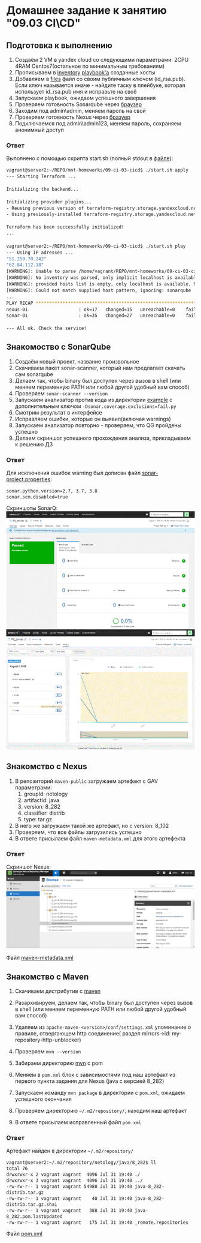 # Домашнее задание к занятию "09.03 CI\CD"

## Подготовка к выполнению

1. Создаём 2 VM в yandex cloud со следующими параметрами: 2CPU 4RAM Centos7(остальное по минимальным требованиям)
2. Прописываем в [inventory](./infrastructure/inventory/cicd/hosts.yml) [playbook'a](./infrastructure/site.yml) созданные хосты
3. Добавляем в [files](./infrastructure/files/) файл со своим публичным ключом (id_rsa.pub). Если ключ называется иначе - найдите таску в плейбуке, которая использует id_rsa.pub имя и исправьте на своё
4. Запускаем playbook, ожидаем успешного завершения
5. Проверяем готовность Sonarqube через [браузер](http://localhost:9000)
6. Заходим под admin\admin, меняем пароль на свой
7.  Проверяем готовность Nexus через [бразуер](http://localhost:8081)
8. Подключаемся под admin\admin123, меняем пароль, сохраняем анонимный доступ

### Ответ

Выполнено с помощью скрипта start.sh (полный stdout в [файле](https://github.com/AirDRoN-lab/devops-netology/blob/main/homeworks/09-ci-03-cicd/play_stdout.txt)):

```bash
vagrant@server2:~/REPO/mnt-homeworks/09-ci-03-cicd$ ./start.sh apply
--- Starting Terraform ...

Initializing the backend...

Initializing provider plugins...
- Reusing previous version of terraform-registry.storage.yandexcloud.net/yandex-cloud/yandex from the dependency lock file
- Using previously-installed terraform-registry.storage.yandexcloud.net/yandex-cloud/yandex v0.72.0

Terraform has been successfully initialized!
...

vagrant@server2:~/REPO/mnt-homeworks/09-ci-03-cicd$ ./start.sh play
--- Using IP adresses ...
"51.250.70.242"
"62.84.112.18"
[WARNING]: Unable to parse /home/vagrant/REPO/mnt-homeworks/09-ci-03-cicd/infrastructure/inventory/hosts.yml as an inventory source
[WARNING]: No inventory was parsed, only implicit localhost is available
[WARNING]: provided hosts list is empty, only localhost is available. Note that the implicit localhost does not match 'all'
[WARNING]: Could not match supplied host pattern, ignoring: sonarqube
...
PLAY RECAP *********************************************************************************************************************************
nexus-01                   : ok=17   changed=15   unreachable=0    failed=0    skipped=2    rescued=0    ignored=0
sonar-01                   : ok=35   changed=27   unreachable=0    failed=0    skipped=0    rescued=0    ignored=0

--- All ok. Check the service!
```


## Знакомоство с SonarQube

1. Создаём новый проект, название произвольное
2. Скачиваем пакет sonar-scanner, который нам предлагает скачать сам sonarqube
3. Делаем так, чтобы binary был доступен через вызов в shell (или меняем переменную PATH или любой другой удобный вам способ)
4. Проверяем `sonar-scanner --version`
5. Запускаем анализатор против кода из директории [example](./example) с дополнительным ключом `-Dsonar.coverage.exclusions=fail.py`
6. Смотрим результат в интерфейсе
7. Исправляем ошибки, которые он выявил(включая warnings)
8. Запускаем анализатор повторно - проверяем, что QG пройдены успешно
9. Делаем скриншот успешного прохождения анализа, прикладываем к решению ДЗ

### Ответ

Для исключения ошибок warning был дописан файл [sonar-project.properties](https://github.com/AirDRoN-lab/devops-netology/blob/main/homeworks/09-ci-03-cicd/example/sonar-project.properties):

```
sonar.python.version=2.7, 3.7, 3.8
sonar.scm.disabled=true
```
Скриншоты SonarQ:
<kbd>![Sonar_1_success_01](https://github.com/AirDRoN-lab/devops-netology/blob/main/homeworks/09-ci-03-cicd/Sonar_1_success_01.GIF)</kbd>
<kbd>![Sonar_1_success_02](https://github.com/AirDRoN-lab/devops-netology/blob/main/homeworks/09-ci-03-cicd/Sonar_1_success_02.GIF)</kbd>

## Знакомство с Nexus

1. В репозиторий `maven-public` загружаем артефакт с GAV параметрами:
   1. groupId: netology
   2. artifactId: java
   3. version: 8_282
   4. classifier: distrib
   5. type: tar.gz
2. В него же загружаем такой же артефакт, но с version: 8_102
3. Проверяем, что все файлы загрузились успешно
4. В ответе присылаем файл `maven-metadata.xml` для этого артефекта

### Ответ

Скриншот Nexus:
<kbd>![Nexus_repo_files_01](https://github.com/AirDRoN-lab/devops-netology/blob/main/homeworks/09-ci-03-cicd/Nexus_repo_files_01.GIF)</kbd>

Файл [maven-metadata.xml](https://github.com/AirDRoN-lab/devops-netology/blob/main/homeworks/09-ci-03-cicd/maven-metadata.xml)

## Знакомство с Maven

1. Скачиваем дистрибутив с [maven](https://maven.apache.org/download.cgi)
2. Разархивируем, делаем так, чтобы binary был доступен через вызов в shell (или меняем переменную PATH или любой другой удобный вам способ)
3. Удаляем из `apache-maven-<version>/conf/settings.xml` упоминание о правиле, отвергающем http соединение( раздел mirrors->id: my-repository-http-unblocker)
4. Проверяем `mvn --version`
5. Забираем директорию [mvn](./mvn) с pom

1. Меняем в `pom.xml` блок с зависимостями под наш артефакт из первого пункта задания для Nexus (java с версией 8_282)
2. Запускаем команду `mvn package` в директории с `pom.xml`, ожидаем успешного окончания
3. Проверяем директорию `~/.m2/repository/`, находим наш артефакт
4. В ответе присылаем исправленный файл `pom.xml`

### Ответ

Артефакт найден в директории `~/.m2/repository/`
```
vagrant@server2:~/.m2/repository/netology/java/8_282$ ll
total 76
drwxrwxr-x 2 vagrant vagrant  4096 Jul 31 19:40 ./
drwxrwxr-x 3 vagrant vagrant  4096 Jul 31 19:40 ../
-rw-rw-r-- 1 vagrant vagrant 54980 Jul 31 19:40 java-8_282-distrib.tar.gz
-rw-rw-r-- 1 vagrant vagrant    40 Jul 31 19:40 java-8_282-distrib.tar.gz.sha1
-rw-rw-r-- 1 vagrant vagrant   388 Jul 31 19:40 java-8_282.pom.lastUpdated
-rw-rw-r-- 1 vagrant vagrant   175 Jul 31 19:40 _remote.repositories
```

Файл [pom.xml](https://github.com/AirDRoN-lab/devops-netology/blob/main/homeworks/09-ci-03-cicd/mvn/pom.xml)

